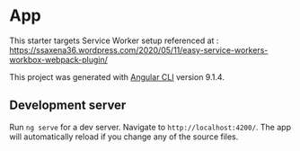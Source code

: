 # App
This starter targets Service Worker setup referenced at : https://ssaxena36.wordpress.com/2020/05/11/easy-service-workers-workbox-webpack-plugin/


This project was generated with [Angular CLI](https://github.com/angular/angular-cli) version 9.1.4.

## Development server

Run `ng serve` for a dev server. Navigate to `http://localhost:4200/`. The app will automatically reload if you change any of the source files.
